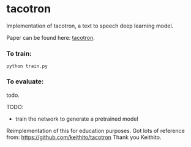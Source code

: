 # tacotron

Implementation of tacotron, a text to speech deep learning model. 

Paper can be found here: [tacotron](https://arxiv.org/abs/1703.10135).

### To train:

```
python train.py
```


### To evaluate:
todo.

TODO:
- train the network to generate a pretrained model

Reimplementation of this for education purposes.
Got lots of reference from: https://github.com/keithito/tacotron
Thank you Keithito.
